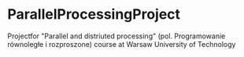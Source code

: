 # ParallelProcessingProject
Projectfor "Parallel and distriuted processing" (pol. Programowanie równoległe i rozproszone) course at Warsaw University of Technology
